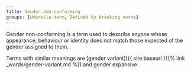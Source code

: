 ```yaml
---
title: Gender non-conforming
groups: [Umbrella term, Defined by breaking norms]
---
```


Gender non-conforming is a term used to describe anyone whose appearance, behaviour or identity does not match those expected of the gender assigned to them.

Terms with similar meanings are [gender variant]({{ site.baseurl }}{% link _words/gender-variant.md %}) and gender expansive.